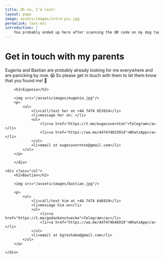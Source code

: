 ```yaml
---
title: Oh no, I'm lost!
layout: page
image: assets/images/intro-pic.jpg
permalink: lost-en/
introduction: |
    You probably ended up here after scanning the QR code on my dog tag! So what should you do now?!
---
```

# Get in touch with my parents
Eugenia and Bastian are probably already looking for me everywhere and are panicking by now. 😱 So please get in touch with them to let them know that you found me! 🔎
<link rel="stylesheet" href="/assets/css/custom.css">

<button id='locbutton' class='btn' style='display:none' onclick="getLocation()">Share your location with Eugenia & Bastian</button>


<div class="container">
    <div class="col">

        <h2>Eugenia</h2>

        <img src="/assets/images/eugenia.jpg"/>
        <p>
            <ul>
                <li>call/text her at +44 7474 653914</li>
                <li>message her on: </li>
                <ul>
                    <li><a href="https://t.me/eugecovernton">Telegram</a></li>
                    <li><a href="https://wa.me/447474653914">WhatsApp</a></li>
                </ul>
                <li>email at eugecovernton@gmail.com</li>
            </ul>
        </p>

        </div>

    <div class="col">
        <h2>Bastian</h2>

        <img src="/assets/images/bastian.jpg"/>

        <p>
            <ul>
                <li>call/text him at +44 7474 646919</li>
                <li>message him on</li>
                <ul>
                    <li><a href="https://t.me/gedankenstuecke">Telegram</a></li>
                    <li><a href="https://wa.me/447474646919">WhatsApp</a></li>
                </ul>
                <li>email at bgreshake@gmail.com</li>
            </ul>
        </p>
        
    </div>
</div>
